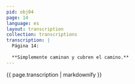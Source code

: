 ```yaml
---
pid: obj04
page: 14
language: es
layout: transcription
collection: transcriptions
transcription: |
  Página 14:
  
  **Simplemente caminan y cubren el camino.**
---
```


{{ page.transcription | markdownify }}

